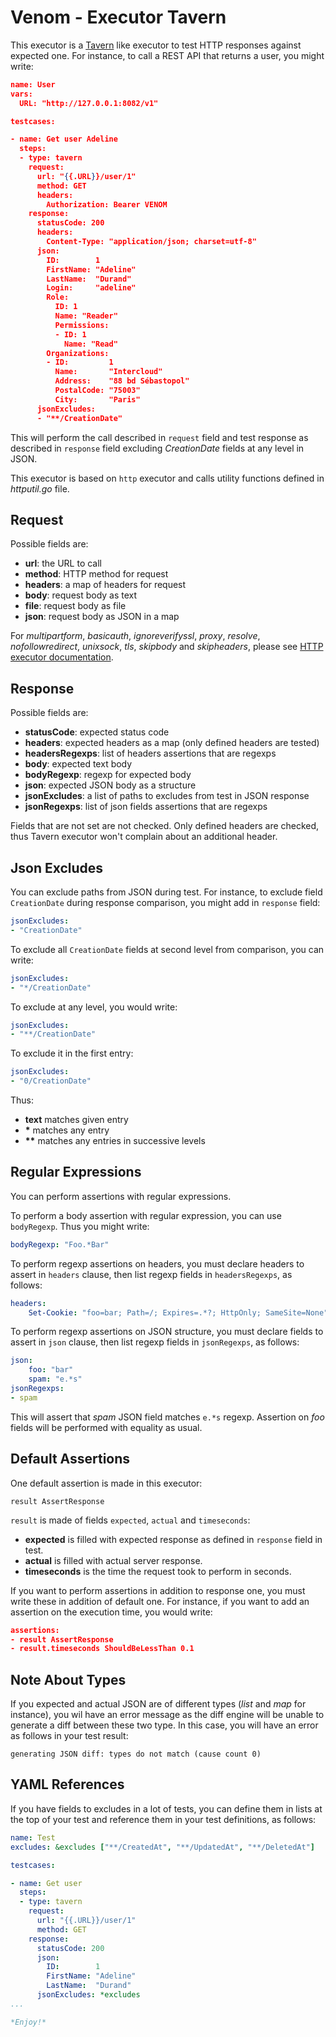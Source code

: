 # Venom - Executor Tavern

This executor is a [Tavern](https://tavern.readthedocs.io/en/latest/) like executor to test HTTP responses against expected one. For instance, to call a REST API that returns a user, you might write:

```json
name: User
vars:
  URL: "http://127.0.0.1:8082/v1"

testcases:

- name: Get user Adeline
  steps:
  - type: tavern
    request:
      url: "{{.URL}}/user/1"
      method: GET
      headers:
        Authorization: Bearer VENOM
    response:
      statusCode: 200
      headers:
        Content-Type: "application/json; charset=utf-8"
      json:
        ID:        1
        FirstName: "Adeline"
        LastName:  "Durand"
        Login:     "adeline"
        Role:
          ID: 1
          Name: "Reader"
          Permissions:
          - ID: 1
            Name: "Read"
        Organizations:
        - ID:         1
          Name:       "Intercloud"
          Address:    "88 bd Sébastopol"
          PostalCode: "75003"
          City:       "Paris"
      jsonExcludes:
      - "**/CreationDate"
```

This will perform the call described in `request` field and test response as described in `response` field excluding *CreationDate* fields at any level in JSON.

This executor is based on `http` executor and calls utility functions defined in *httputil.go* file.

## Request

Possible fields are:

- **url**: the URL to call
- **method**: HTTP method for request
- **headers**: a map of headers for request
- **body**: request body as text
- **file**: request body as file
- **json**: request body as JSON in a map

For *multipartform*, *basicauth*, *ignoreverifyssl*, *proxy*, *resolve*, *nofollowredirect*, *unixsock*, *tls*, *skipbody* and *skipheaders*, please see [HTTP executor documentation](https://github.com/ovh/venom/tree/master/executors/http).

## Response

Possible fields are:

- **statusCode**: expected status code
- **headers**: expected headers as a map (only defined headers are tested)
- **headersRegexps**: list of headers assertions that are regexps
- **body**: expected text body
- **bodyRegexp**: regexp for expected body
- **json**: expected JSON body as a structure
- **jsonExcludes**: a list of paths to excludes from test in JSON response
- **jsonRegexps**: list of json fields assertions that are regexps

Fields that are not set are not checked. Only defined headers are checked, thus Tavern executor won't complain about an additional header.

## Json Excludes

You can exclude paths from JSON during test. For instance, to exclude field `CreationDate` during response comparison, you might add in `response` field:

```yaml
jsonExcludes:
- "CreationDate"
```

To exclude all `CreationDate` fields at second level from comparison, you can write:

```yaml
jsonExcludes:
- "*/CreationDate"
```

To exclude at any level, you would write:

```yaml
jsonExcludes:
- "**/CreationDate"
```

To exclude it in the first entry:

```yaml
jsonExcludes:
- "0/CreationDate"
```

Thus:

- **text** matches given entry
- **\*** matches any entry
- **\*\*** matches any entries in successive levels

## Regular Expressions

You can perform assertions with regular expressions.

To perform a body assertion with regular expression, you can use `bodyRegexp`. Thus you might write:

```yaml
bodyRegexp: "Foo.*Bar"
```

To perform regexp assertions on headers, you must declare headers to assert in `headers` clause, then list regexp fields in `headersRegexps`, as follows:

```yaml
headers:
    Set-Cookie: "foo=bar; Path=/; Expires=.*?; HttpOnly; SameSite=None"
```

To perform regexp assertions on JSON structure, you must declare fields to assert in `json` clause, then list regexp fields in `jsonRegexps`, as follows:

```yaml
json:
    foo: "bar"
    spam: "e.*s"
jsonRegexps:
- spam
```

This will assert that *spam* JSON field matches `e.*s` regexp. Assertion on *foo* fields will be performed with equality as usual.

## Default Assertions

One default assertion is made in this executor:

```
result AssertResponse
```

`result` is made of fields `expected`, `actual` and `timeseconds`:

- **expected** is filled with expected response as defined in `response` field in test.
- **actual** is filled with actual server response.
- **timeseconds** is the time the request took to perform in seconds.

If you want to perform assertions in addition to response one, you must write these in addition of default one. For instance, if you want to add an assertion on the execution time, you would write:

```json
assertions:
- result AssertResponse
- result.timeseconds ShouldBeLessThan 0.1
```

## Note About Types

If you expected and actual JSON are of different types (*list* and *map* for instance), you wil have an error message as the diff engine will be unable to generate a diff between these two type. In this case, you will have an error as follows in your test result:

```
generating JSON diff: types do not match (cause count 0)
```

## YAML References

If you have fields to excludes in a lot of tests, you can define them in lists at the top of your test and reference them in your test definitions, as follows:

```yaml
name: Test
excludes: &excludes ["**/CreatedAt", "**/UpdatedAt", "**/DeletedAt"]

testcases:

- name: Get user
  steps:
  - type: tavern
    request:
      url: "{{.URL}}/user/1"
      method: GET
    response:
      statusCode: 200
      json:
        ID:        1
        FirstName: "Adeline"
        LastName:  "Durand"
      jsonExcludes: *excludes
...

*Enjoy!*
